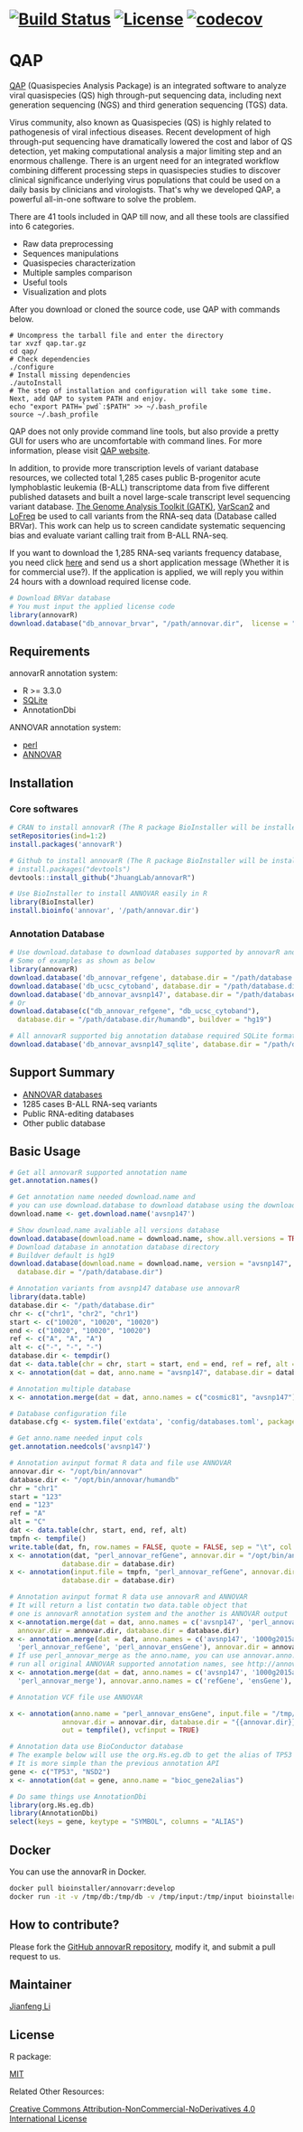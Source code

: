# [![Build Status](https://travis-ci.org/JhuangLab/annovarR.svg)](https://travis-ci.org/JhuangLab/annovarR) [![License](https://img.shields.io/badge/license-MIT-brightgreen.svg?style=flat)](https://en.wikipedia.org/wiki/MIT_License) [![codecov](https://codecov.io/github/JhuangLab/annovarR/branch/master/graphs/badge.svg)](https://codecov.io/github/JhuangLab/annovarR) 

QAP
==============
[QAP](https://github.com/mingjiewang/qap) (Quasispecies Analysis Package) is an integrated software to analyze viral quasispecies (QS) high through-put sequencing data, including next generation sequencing (NGS) and third generation sequencing (TGS) data. 

Virus community, also known as Quasispecies (QS) is highly related to pathogenesis of viral infectious diseases. Recent development of high through-put sequencing have dramatically lowered the cost and labor of QS detection, yet making computational analysis a major limiting step and an enormous challenge. There is an urgent need for an integrated workflow combining different processing steps in quasispecies studies to discover clinical significance underlying virus populations that could be used on a daily basis by clinicians and virologists. That's why we developed QAP, a powerful all-in-one software to solve the problem.

There are 41 tools included in QAP till now, and all these tools are classified into 6 categories. 
- Raw data preprocessing
- Sequences manipulations
- Quasispecies characterization
- Multiple samples comparison 
- Useful tools
- Visualization and plots

After you download or cloned the source code, use QAP with commands below.
```shell
# Uncompress the tarball file and enter the directory
tar xvzf qap.tar.gz
cd qap/
# Check dependencies 
./configure
# Install missing dependencies
./autoInstall
# The step of installation and configuration will take some time. Next, add QAP to system PATH and enjoy.
echo "export PATH=`pwd`:$PATH" >> ~/.bash_profile
source ~/.bash_profile 
```

QAP does not only provide command line tools, but also provide a pretty GUI for users who are uncomfortable with command lines. For more information, please visit [QAP website](http://bioinfo.rjh.com.cn/labs/jhuang/tools/qap/).



In addition, to provide more transcription levels of variant database resources, we collected total 1,285 cases public B-progenitor acute lymphoblastic leukemia (B-ALL) transcriptome data from five different published datasets and built a novel large-scale transcript level sequencing variant database. [The Genome Analysis Toolkit (GATK)](https://software.broadinstitute.org/gatk/), [VarScan2](http://massgenomics.org/varscan) and [LoFreq](http://csb5.github.io/lofreq/) be used to call variants from the RNA-seq data (Database called BRVar). This work can help us to screen candidate systematic sequencing bias and evaluate variant calling trait from B-ALL RNA-seq.

If you want to download the 1,285 RNA-seq variants frequency database, you need click [here](http://bioinfo.rjh.com.cn/labs/jhuang/contact.php) and send us a short application message (Whether it is for commercial use?). If the application is applied, we will reply you within 24 hours with a download required license code.

```r
# Download BRVar database
# You must input the applied license code
library(annovarR)
download.database("db_annovar_brvar", "/path/annovar.dir",  license = "licence_code")
```

## Requirements

annovarR annotation system:

- R >= 3.3.0
- [SQLite](http://www.sqlite.org/download.html)
- AnnotationDbi

ANNOVAR annotation system:

- [perl](http://strawberryperl.com/)
- [ANNOVAR](http://annovar.openbioinformatics.org/en/latest/)

## Installation

### Core softwares

``` r
# CRAN to install annovarR (The R package BioInstaller will be installed)
setRepositories(ind=1:2)
install.packages('annovarR')

# Github to install annovarR (The R package BioInstaller will be installed)
# install.packages("devtools")
devtools::install_github("JhuangLab/annovarR")

# Use BioInstaller to install ANNOVAR easily in R
library(BioInstaller)
install.bioinfo('annovar', '/path/annovar.dir')
```

### Annotation Database

``` r
# Use download.database to download databases supported by annovarR and ANNOVAR
# Some of examples as shown as below
library(annovarR)
download.database('db_annovar_refgene', database.dir = "/path/database.dir/humandb", buildver = "hg19")
download.database('db_ucsc_cytoband', database.dir = "/path/database.dir/humandb", buildver = "hg19")
download.database('db_annovar_avsnp147', database.dir = "/path/database.dir/humandb", buildver = "hg19")
# Or
download.database(c("db_annovar_refgene", "db_ucsc_cytoband"), 
  database.dir = "/path/database.dir/humandb", buildver = "hg19")

# All annovarR supported big annotation database required SQLite format
download.database('db_annovar_avsnp147_sqlite', database.dir = "/path/database.dir/humandb", buildver = "hg19")
```

## Support Summary

-   [ANNOVAR databases](http://annovar.openbioinformatics.org/en/latest/)
-   1285 cases B-ALL RNA-seq variants 
-   Public RNA-editing databases
-   Other public database

## Basic Usage

```r
# Get all annovarR supported annotation name
get.annotation.names()

# Get annotation name needed download.name and 
# you can use download.database to download database using the download.name.
download.name <- get.download.name('avsnp147')

# Show download.name avaliable all versions database
download.database(download.name = download.name, show.all.versions = TRUE)
# Download database in annotation database directory
# Buildver default is hg19
download.database(download.name = download.name, version = "avsnp147", buildver = "hg19", 
  database.dir = "/path/database.dir")

# Annotation variants from avsnp147 database use annovarR
library(data.table)
database.dir <- "/path/database.dir"
chr <- c("chr1", "chr2", "chr1")
start <- c("10020", "10020", "10020")
end <- c("10020", "10020", "10020")
ref <- c("A", "A", "A")
alt <- c("-", "-", "-")
database.dir <- tempdir()
dat <- data.table(chr = chr, start = start, end = end, ref = ref, alt = alt)
x <- annotation(dat = dat, anno.name = "avsnp147", database.dir = database.dir)

# Annotation multiple database
x <- annotation.merge(dat = dat, anno.names = c("cosmic81", "avsnp147"), database.dir = database.dir)

# Database configuration file
database.cfg <- system.file('extdata', 'config/databases.toml', package = "annovarR")

# Get anno.name needed input cols
get.annotation.needcols('avsnp147')

# Annotation avinput format R data and file use ANNOVAR
annovar.dir <- "/opt/bin/annovar"
database.dir <- "/opt/bin/annovar/humandb"
chr = "chr1"
start = "123"
end = "123"
ref = "A"
alt = "C"
dat <- data.table(chr, start, end, ref, alt)
tmpfn <- tempfile()
write.table(dat, fn, row.names = FALSE, quote = FALSE, sep = "\t", col.names = FALSE)
x <- annotation(dat, "perl_annovar_refGene", annovar.dir = "/opt/bin/annovar", 
             database.dir = database.dir)
x <- annotation(input.file = tmpfn, "perl_annovar_refGene", annovar.dir = "/opt/bin/annovar", 
             database.dir = database.dir)

# Annotation avinput format R data use annovarR and ANNOVAR
# It will return a list contatin two data.table object that 
# one is annovarR annotation system and the another is ANNOVAR output 
x <-annotation.merge(dat = dat, anno.names = c('avsnp147', 'perl_annovar_refGene'), 
  annovar.dir = annovar.dir, database.dir = database.dir)
x <- annotation.merge(dat = dat, anno.names = c('avsnp147', '1000g2015aug_all', 
  'perl_annovar_refGene', 'perl_annovar_ensGene'), annovar.dir = annovar.dir, database.dir = database.dir)
# If use perl_annovar_merge as the anno.name, you can use annovar.anno.names to 
# run all original ANNOVAR supported annotation names, see http://annovar.openbioinformatics.org/en/latest/user-guide/download/
x <- annotation.merge(dat = dat, anno.names = c('avsnp147', '1000g2015aug_all', 
  'perl_annovar_merge'), annovar.anno.names = c('refGene', 'ensGene'), annovar.dir = annovar.dir, database.dir = database.dir)

# Annotation VCF file use ANNOVAR

x <- annotation(anno.name = "perl_annovar_ensGene", input.file = "/tmp/test.vcf",
             annovar.dir = annovar.dir, database.dir = "{{annovar.dir}}/humandb", 
             out = tempfile(), vcfinput = TRUE)

# Annotation data use BioConductor database
# The example below will use the org.Hs.eg.db to get the alias of TP53 and NSD2
# It is more simple than the previous annotation API
gene <- c("TP53", "NSD2")
x <- annotation(dat = gene, anno.name = "bioc_gene2alias")

# Do same things use AnnotationDbi
library(org.Hs.eg.db)
library(AnnotationDbi)
select(keys = gene, keytype = "SYMBOL", columns = "ALIAS")

```

## Docker

You can use the annovarR in Docker.

```bash
docker pull bioinstaller/annovarr:develop
docker run -it -v /tmp/db:/tmp/db -v /tmp/input:/tmp/input bioinstaller/annovarr:develop R
```

## How to contribute?

Please fork the [GitHub annovarR repository](https://github.com/JhuangLab/annovarR), modify it, and submit a pull request to us. 

## Maintainer

[Jianfeng Li](https://github.com/Miachol)

## License

R package:

[MIT](https://en.wikipedia.org/wiki/MIT_License)

Related Other Resources:

[Creative Commons Attribution-NonCommercial-NoDerivatives 4.0 International License](https://creativecommons.org/licenses/by-nc-nd/4.0/)

